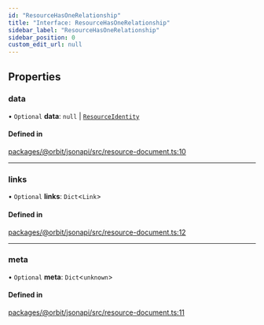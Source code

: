 ```yaml
---
id: "ResourceHasOneRelationship"
title: "Interface: ResourceHasOneRelationship"
sidebar_label: "ResourceHasOneRelationship"
sidebar_position: 0
custom_edit_url: null
---
```


## Properties

### data

• `Optional` **data**: ``null`` \| [`ResourceIdentity`](ResourceIdentity.md)

#### Defined in

[packages/@orbit/jsonapi/src/resource-document.ts:10](https://github.com/orbitjs/orbit/blob/6e0cbd41/packages/@orbit/jsonapi/src/resource-document.ts#L10)

___

### links

• `Optional` **links**: `Dict`<`Link`\>

#### Defined in

[packages/@orbit/jsonapi/src/resource-document.ts:12](https://github.com/orbitjs/orbit/blob/6e0cbd41/packages/@orbit/jsonapi/src/resource-document.ts#L12)

___

### meta

• `Optional` **meta**: `Dict`<`unknown`\>

#### Defined in

[packages/@orbit/jsonapi/src/resource-document.ts:11](https://github.com/orbitjs/orbit/blob/6e0cbd41/packages/@orbit/jsonapi/src/resource-document.ts#L11)
